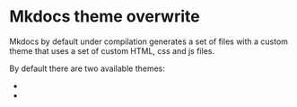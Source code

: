 
# Mkdocs theme overwrite

Mkdocs by default under compilation generates a set of files with a custom theme that uses a set of custom HTML, css and js files. 

By default there are two available themes: 

* 
* 
